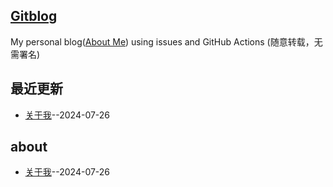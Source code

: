 ## [Gitblog](https://jaaleng.github.io/)
My personal blog([About Me](https://jaaleng.github.io/issues/1)) using issues and GitHub Actions (随意转载，无需署名)

## 最近更新
- [关于我](https://github.com/jaaleng/jaaleng.github.io/issues/1)--2024-07-26
## about
- [关于我](https://github.com/jaaleng/jaaleng.github.io/issues/1)--2024-07-26
